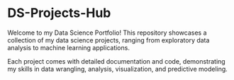 # DS-Projects-Hub
Welcome to my Data Science Portfolio! This repository showcases a collection of my data science projects, ranging from exploratory data analysis to machine learning applications. 


Each project comes with detailed documentation and code, demonstrating my skills in data wrangling, analysis, visualization, and predictive modeling. 
